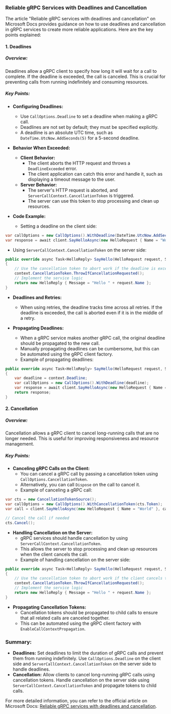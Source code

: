 ### Reliable gRPC Services with Deadlines and Cancellation

The article "Reliable gRPC services with deadlines and cancellation" on Microsoft Docs provides guidance on how to use deadlines and cancellation in gRPC services to create more reliable applications. Here are the key points explained:

#### 1. Deadlines

##### Overview:
Deadlines allow a gRPC client to specify how long it will wait for a call to complete. If the deadline is exceeded, the call is canceled. This is crucial for preventing calls from running indefinitely and consuming resources.

##### Key Points:
- **Configuring Deadlines:**
  - Use `CallOptions.Deadline` to set a deadline when making a gRPC call.
  - Deadlines are not set by default; they must be specified explicitly.
  - A deadline is an absolute UTC time, such as `DateTime.UtcNow.AddSeconds(5)` for a 5-second deadline.

- **Behavior When Exceeded:**
  - **Client Behavior:**
    - The client aborts the HTTP request and throws a `DeadlineExceeded` error.
    - The client application can catch this error and handle it, such as displaying a timeout message to the user.
  - **Server Behavior:**
    - The server's HTTP request is aborted, and `ServerCallContext.CancellationToken` is triggered.
    - The server can use this token to stop processing and clean up resources.

- **Code Example:**
  - Setting a deadline on the client side:

```csharp name=deadline-client.cs
var callOptions = new CallOptions().WithDeadline(DateTime.UtcNow.AddSeconds(5));
var response = await client.SayHelloAsync(new HelloRequest { Name = "World" }, callOptions);
```

  - Using `ServerCallContext.CancellationToken` on the server side:

```csharp name=deadline-server.cs
public override async Task<HelloReply> SayHello(HelloRequest request, ServerCallContext context)
{
    // Use the cancellation token to abort work if the deadline is exceeded
    context.CancellationToken.ThrowIfCancellationRequested();
    // Implement the service logic
    return new HelloReply { Message = "Hello " + request.Name };
}
```

- **Deadlines and Retries:**
  - When using retries, the deadline tracks time across all retries. If the deadline is exceeded, the call is aborted even if it is in the middle of a retry.

- **Propagating Deadlines:**
  - When a gRPC service makes another gRPC call, the original deadline should be propagated to the new call.
  - Manually propagating deadlines can be cumbersome, but this can be automated using the gRPC client factory.
  - Example of propagating deadlines:

```csharp name=deadline-propagate.cs
public override async Task<HelloReply> SayHello(HelloRequest request, ServerCallContext context)
{
    var deadline = context.Deadline;
    var callOptions = new CallOptions().WithDeadline(deadline);
    var response = await client.SayHelloAsync(new HelloRequest { Name = "World" }, callOptions);
    return response;
}
```

#### 2. Cancellation

##### Overview:
Cancellation allows a gRPC client to cancel long-running calls that are no longer needed. This is useful for improving responsiveness and resource management.

##### Key Points:
- **Canceling gRPC Calls on the Client:**
  - You can cancel a gRPC call by passing a cancellation token using `CallOptions.CancellationToken`.
  - Alternatively, you can call `Dispose` on the call to cancel it.
  - Example of canceling a gRPC call:

```csharp name=cancellation-client.cs
var cts = new CancellationTokenSource();
var callOptions = new CallOptions().WithCancellationToken(cts.Token);
var call = client.SayHelloAsync(new HelloRequest { Name = "World" }, callOptions);

// Cancel the call if needed
cts.Cancel();
```

- **Handling Cancellation on the Server:**
  - gRPC services should handle cancellation by using `ServerCallContext.CancellationToken`.
  - This allows the server to stop processing and clean up resources when the client cancels the call.
  - Example of handling cancellation on the server side:

```csharp name=cancellation-server.cs
public override async Task<HelloReply> SayHello(HelloRequest request, ServerCallContext context)
{
    // Use the cancellation token to abort work if the client cancels the call
    context.CancellationToken.ThrowIfCancellationRequested();
    // Implement the service logic
    return new HelloReply { Message = "Hello " + request.Name };
}
```

- **Propagating Cancellation Tokens:**
  - Cancellation tokens should be propagated to child calls to ensure that all related calls are canceled together.
  - This can be automated using the gRPC client factory with `EnableCallContextPropagation`.

### Summary:

- **Deadlines:** Set deadlines to limit the duration of gRPC calls and prevent them from running indefinitely. Use `CallOptions.Deadline` on the client side and `ServerCallContext.CancellationToken` on the server side to handle deadlines.
- **Cancellation:** Allow clients to cancel long-running gRPC calls using cancellation tokens. Handle cancellation on the server side using `ServerCallContext.CancellationToken` and propagate tokens to child calls.

For more detailed information, you can refer to the official article on Microsoft Docs: [Reliable gRPC services with deadlines and cancellation](https://docs.microsoft.com/en-us/aspnet/core/grpc/deadlines-cancellation).